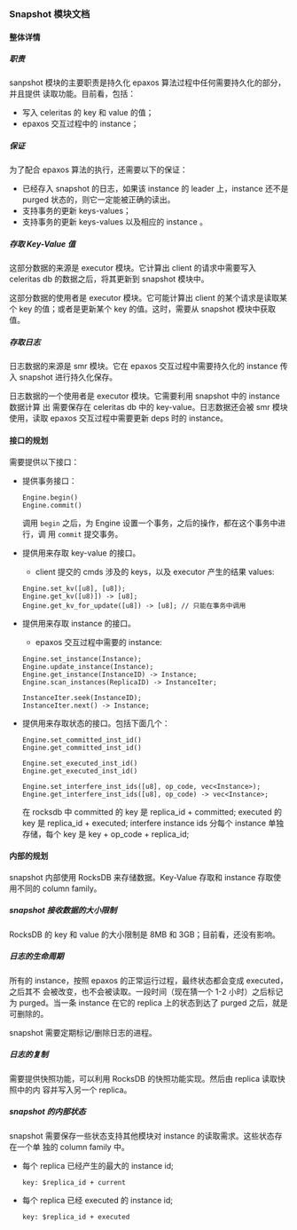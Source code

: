 ### Snapshot 模块文档

#### 整体详情

##### 职责

sanpshot 模块的主要职责是持久化 epaxos 算法过程中任何需要持久化的部分，并且提供
读取功能。目前看，包括：

- 写入 celeritas 的 key 和 value 的值；
- epaxos 交互过程中的 instance；

##### 保证

为了配合 epaxos 算法的执行，还需要以下的保证：

- 已经存入 snapshot 的日志，如果该 instance 的 leader 上，instance 还不是 purged
  状态的，则它一定能被正确的读出。
- 支持事务的更新 keys-values；
- 支持事务的更新 keys-values 以及相应的 instance 。

##### 存取 Key-Value 值

这部分数据的来源是 executor 模块。它计算出 client 的请求中需要写入 celeritas db
的数据之后，将其更新到 snapshot 模块中。

这部分数据的使用者是 executor 模块。它可能计算出 client 的某个请求是读取某个 key
的值；或者是更新某个 key 的值。这时，需要从 snapshot 模块中获取值。

##### 存取日志

日志数据的来源是 smr 模块。它在 epaxos 交互过程中需要持久化的 instance 传入
snapshot 进行持久化保存。

日志数据的一个使用者是 executor 模块。它需要利用 snapshot 中的 instance 数据计算
出 需要保存在 celeritas db 中的 key-value。日志数据还会被 smr 模块使用，读取
epaxos 交互过程中需要更新 deps 时的 instance。

#### 接口的规划

需要提供以下接口：

- 提供事务接口：

  ```
  Engine.begin()
  Engine.commit()
  ```

  调用 `begin` 之后，为 Engine 设置一个事务，之后的操作，都在这个事务中进行，调
  用 `commit` 提交事务。

- 提供用来存取 key-value 的接口。

  - client 提交的 cmds 涉及的 keys，以及 executor 产生的结果 values:

  ```
  Engine.set_kv([u8], [u8]);
  Engine.get_kv([u8)]) -> [u8];
  Engine.get_kv_for_update([u8]) -> [u8]; // 只能在事务中调用
  ```

- 提供用来存取 instance 的接口。

  - epaxos 交互过程中需要的 instance:

  ```
  Engine.set_instance(Instance);
  Engine.update_instance(Instance);
  Engine.get_instance(InstanceID) -> Instance;
  Engine.scan_instances(ReplicaID) -> InstanceIter;

  InstanceIter.seek(InstanceID);
  InstanceIter.next() -> Instance;
  ```

- 提供用来存取状态的接口。包括下面几个：

  ```
  Engine.set_committed_inst_id()
  Engine.get_committed_inst_id()

  Engine.set_executed_inst_id()
  Engine.get_executed_inst_id()

  Engine.set_interfere_inst_ids([u8], op_code, vec<Instance>);
  Engine.get_interfere_inst_ids([u8], op_code) -> vec<Instance>;
  ```

  在 rocksdb 中 committed 的 key 是 replica_id + committed; executed 的 key 是
  replica_id + executed; interfere instance ids 分每个 instance 单独存储，每个
  key 是 key + op_code + replica_id;

#### 内部的规划

snapshot 内部使用 RocksDB 来存储数据。Key-Value 存取和 instance 存取使用不同的
column family。

##### snapshot 接收数据的大小限制

RocksDB 的 key 和 value 的大小限制是 8MB 和 3GB；目前看，还没有影响。

##### 日志的生命周期

所有的 instance，按照 epaxos 的正常运行过程，最终状态都会变成 executed，之后其不
会被改变，也不会被读取。一段时间（现在猜一个 1-2 小时）之后标记为 purged。当一条
instance 在它的 replica 上的状态到达了 purged 之后，就是可删除的。

snapshot 需要定期标记/删除日志的进程。

##### 日志的复制

需要提供快照功能，可以利用 RocksDB 的快照功能实现。然后由 replica 读取快照中的内
容并写入另一个 replica。

##### snapshot 的内部状态

snapshot 需要保存一些状态支持其他模块对 instance 的读取需求。这些状态存在一个单
独的 column family 中。

- 每个 replica 已经产生的最大的 instance id;
  ```
  key: $replica_id + current
  ```
- 每个 replica 已经 executed 的 instance id;
  ```
  key: $replica_id + executed
  ```
